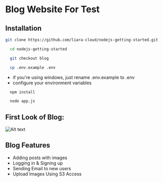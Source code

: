 
# Blog Website For Test

## Installation


  ```bash
  git clone https://github.com/liara-cloud/nodejs-getting-started.git
```
```bash
  cd nodejs-getting-started
```
```bash
  git checkout blog
```

```bash
  cp .env.example .env
```
- if you're using windows, just rename .env.example to .env
- configure your environment variables
```bash
  npm install
```
```bash
  node app.js
```
## First Look of Blog:
<img src="https://files.liara.ir/liara/nodejs/cource/first-look-of-nodejs-liara-blog.png" alt="Alt text" title="Optional title">

## Blog Features

- Adding posts with images 
- Logging in & Signing up
- Sending Email to new users
- Upload Images Using S3 Access

